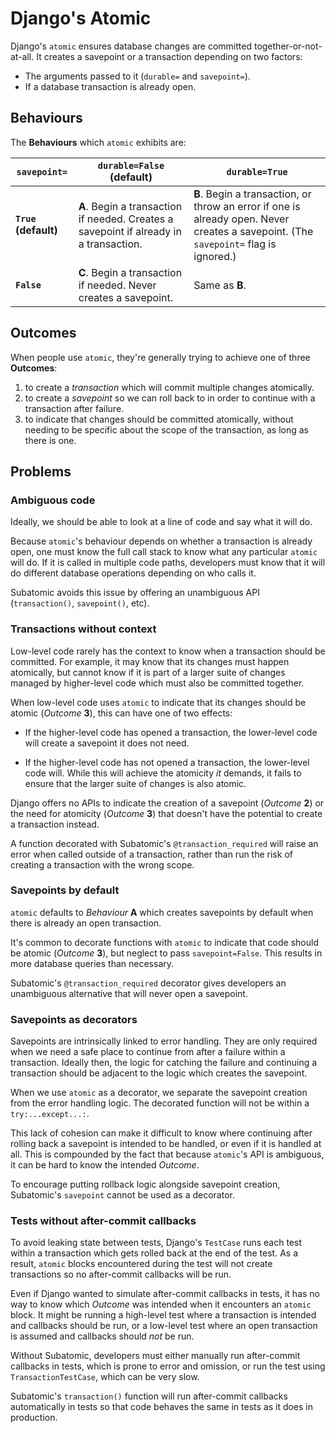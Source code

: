 # Django's Atomic

Django's `atomic` ensures database changes are committed together-or-not-at-all.
It creates a savepoint or a transaction depending on two factors:

- The arguments passed to it (`durable=` and `savepoint=`).
- If a database transaction is already open.

## Behaviours

The **Behaviours** which `atomic` exhibits are:

| `savepoint=`         | `durable=False` (default) | `durable=True` |
| ---                  | ---                       | ---            |
| **`True` (default)** | **A**. Begin a transaction if needed. Creates a savepoint if already in a transaction. | **B**. Begin a transaction, or throw an error if one is already open. Never creates a savepoint. (The `savepoint=` flag is ignored.) |
| **`False`**          | **C**. Begin a transaction if needed. Never creates a savepoint. | Same as **B**.  |

## Outcomes

When people use `atomic`,
they're generally trying to achieve one of three **Outcomes**:

1. to create a *transaction*
   which will commit multiple changes atomically.
2. to create a *savepoint*
   so we can roll back to in order to continue with a transaction after failure.
3. to indicate that changes should be committed atomically,
   without needing to be specific about the scope of the transaction,
   as long as there is one.

## Problems

### Ambiguous code

Ideally, we should be able to look at a line of code and say what it will do.

Because `atomic`'s behaviour depends on whether a transaction is already open,
one must know the full call stack
to know what any particular `atomic` will do.
If it is called in multiple code paths,
developers must know that it will do different database operations
depending on who calls it.

Subatomic avoids this issue
by offering an unambiguous API (`transaction()`, `savepoint()`, etc).

### Transactions without context

Low-level code rarely has the context to know when a transaction should be committed.
For example, it may know that its changes must happen atomically,
but cannot know if it is part of a larger suite of changes
managed by higher-level code
which must also be committed together.

When low-level code uses `atomic`
to indicate that its changes should be atomic (*Outcome* **3**),
this can have one of two effects:

- If the higher-level code has opened a transaction,
  the lower-level code will create a savepoint it does not need.

- If the higher-level code has not opened a transaction,
  the lower-level code will.
  While this will achieve the atomicity _it_ demands,
  it fails to ensure that the larger suite of changes
  is also atomic.

Django offers no APIs to indicate
the creation of a savepoint (*Outcome* **2**)
or the need for atomicity (*Outcome* **3**)
that doesn't have the potential to create a transaction instead.

A function decorated with Subatomic's `@transaction_required`
will raise an error when called outside of a transaction,
rather than run the risk of creating a transaction with the wrong scope.

### Savepoints by default

`atomic` defaults to *Behaviour* **A**
which creates savepoints by default
when there is already an open transaction.

It's common to decorate functions with `atomic`
to indicate that code should be atomic (*Outcome* **3**),
but neglect to pass `savepoint=False`.
This results in more database queries than necessary.

Subatomic's `@transaction_required` decorator
gives developers an unambiguous alternative
that will never open a savepoint.

### Savepoints as decorators

Savepoints are intrinsically linked to error handling.
They are only required when we need
a safe place to continue from after a failure within a transaction.
Ideally then, the logic for catching the failure and continuing a transaction
should be adjacent to the logic which creates the savepoint.

When we use `atomic` as a decorator,
we separate the savepoint creation from the error handling logic.
The decorated function will not be within a `try:...except...:`.

This lack of cohesion
can make it difficult to know
where continuing after rolling back a savepoint is intended to be handled,
or even if it is handled at all.
This is compounded by the fact that
because `atomic`'s API is ambiguous,
it can be hard to know the intended *Outcome*.

To encourage putting rollback logic alongside savepoint creation,
Subatomic's `savepoint` cannot be used as a decorator.

### Tests without after-commit callbacks

To avoid leaking state between tests,
Django's `TestCase` runs each test within a transaction
which gets rolled back at the end of the test.
As a result,
`atomic` blocks encountered during the test
will not create transactions
so no after-commit callbacks will be run.

Even if Django wanted to simulate after-commit callbacks in tests,
it has no way to know which *Outcome* was intended
when it encounters an `atomic` block.
It might be running a high-level test where a transaction is intended
and callbacks should be run,
or a low-level test where an open transaction is assumed
and callbacks should _not_ be run.

Without Subatomic,
developers must either manually run after-commit callbacks in tests,
which is prone to error and omission,
or run the test using `TransactionTestCase`,
which can be very slow.

Subatomic's `transaction()` function
will run after-commit callbacks automatically in tests
so that code behaves the same in tests as it does in production.
